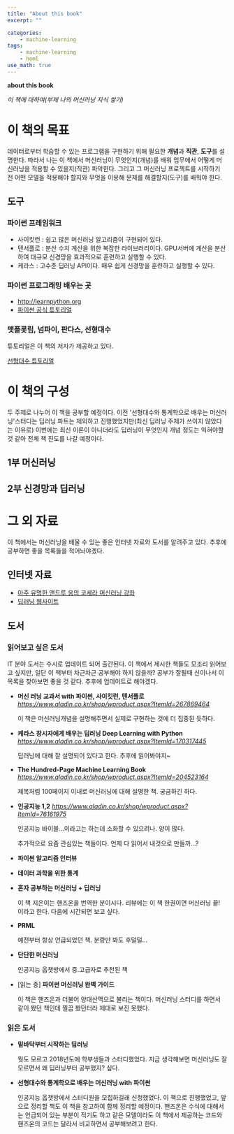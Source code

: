 ```yaml
---
title: "About this book"
excerpt: ""

categories:
    - machine-learning
tags:
    - machine-learning
    - homl
use_math: true
---
```


**about this book**

_이 책에 대하여(부제 나의 머신러닝 지식 쌓기)_


# **이 책의 목표**

데이터로부터 학습할 수 있는 프로그램을 구현하기 위해 필요한 **개념**과 **직관**, **도구**를 설명한다. 따라서 나는 이 책에서 머신러닝이 무엇인지(개념)를 배워 업무에서 어떻게 머신러닝을 적용할 수 있을지(직관) 파악한다. 그리고 그 머신러닝 프로젝트를 시작하기 전 어떤 모델을 적용해야 할지와 무엇을 이용해 문제를 해결할지(도구)를 배워야 한다.

## **도구**

### **파이썬 프레임워크**
- 사이킷런 : 쉽고 많은 머신러닝 알고리즘이 구현되어 있다.
- 텐서플로 : 분산 수치 계산을 위한 복잡한 라이브러리이다. GPU서버에 계산을 분산하여 대규모 신경망을 효과적으로 훈련하고 실행할 수 있다.
- 케라스 : 고수준 딥러닝 API이다. 매우 쉽게 신경망을 훈련하고 실행할 수 있다.

### **파이썬 프로그래밍 배우는 곳**
- http://learnpython.org
- [파이썬 공식 튜토리얼](http://docs.python.org/ko/3/tutorial)

### **맷플롯립, 넘파이, 판다스, 선형대수**
튜토리얼은 이 책의 저자가 제공하고 있다.

[선형대수 튜토리얼](https://github.com/ageron/handson-ml/blob/master/math_linear_algebra.ipynb)


# **이 책의 구성**

두 주제로 나누어 이 책을 공부할 예정이다. 이전 '선형대수와 통계학으로 배우는 머신러닝'스터디는 딥러닝 파트는 제외하고 진행했었지만(최신 딥러닝 주제가 쓰이지 않았다는 이유로) 이번에는 최신 이론이 아니더라도 딥러닝이 무엇인지 개념 정도는 익혀야할 것 같아 전체 책 진도를 나갈 예정이다.

## **1부 머신러닝**

## **2부 신경망과 딥러닝**

# **그 외 자료**

이 책에서는 머신러닝을 배울 수 있는 좋은 인터넷 자료와 도서를 알려주고 있다. 추후에 공부하면 좋을 목록들을 적어놔야겠다.

## **인터넷 자료**

- [아주 유명한 앤드루 응의 코세라 머신러닝 강좌](https://www.coursera.org/learn/machine-learning)
- [딥러닝 웹사이트](https://deeplearning.net)

## **도서**

### **읽어보고 싶은 도서**

IT 분야 도서는 수시로 업데이트 되어 출간된다. 이 책에서 제시한 책들도 모조리 읽어보고 싶지만, 일단 이 책부터 차근차근 공부해야 하지 않을까? 공부가 잘될때 신이나서 이 목록을 찾아보면 좋을 것 같다. 추후에 업데이트로 해야겠다.

- **머신 러닝 교과서 with 파이썬, 사이킷런, 텐서플로** _https://www.aladin.co.kr/shop/wproduct.aspx?ItemId=267869464_

  이 책은 머신러닝개념을 설명해주면서 실제로 구현하는 것에 더 집중된 듯하다. 

- **케라스 창시자에게 배우는 딥러닝 Deep Learning with Python** _https://www.aladin.co.kr/shop/wproduct.aspx?ItemId=170317445_

  딥러닝에 대해 잘 설명되어 있다고 한다. 추후에 읽어봐야지~

- **The Hundred-Page Machine Learning Book** _https://www.aladin.co.kr/shop/wproduct.aspx?ItemId=204523164_

  제목처럼 100페이지 이내로 머신러닝에 대해 설명한 책. 궁금하긴 하다.

- **인공지능 1,2** _https://www.aladin.co.kr/shop/wproduct.aspx?ItemId=76161975_

  인공지능 바이블...이라고는 하는데 소화할 수 있으려나. 양이 많다.

  추가적으로 요즘 관심있는 책들이다. 언제 다 읽어서 내것으로 만들까...?

- **파이썬 알고리즘 인터뷰**
- **데이터 과학을 위한 통계**
- **혼자 공부하는 머신러닝 + 딥러닝**

  이 책 지은이는 핸즈온을 번역한 분이시다. 리뷰에는 이 책 한권이면 머신러닝 끝! 이라고 한다. 다음에 시간되면 보고 싶다.

- **PRML**

  예전부터 항상 언급되었던 책. 분량만 봐도 후덜덜...

- **단단한 머신러닝**

  인공지능 옵챗방에서 중.고급자로 추천된 책

- [읽는 중] **파이썬 머신러닝 완벽 가이드**

  이 책은 핸즈온과 더불어 양대산맥으로 불리는 책이다. 머신러닝 스터디를 하면서 같이 봤던 책인데 찔끔 봤던터라 제대로 보진 못했다.


### **읽은 도서**

- **밑바닥부터 시작하는 딥러닝**

  뭣도 모르고 2018년도에 학부생들과 스터디했었다. 지금 생각해보면 머신러닝도 잘 모르면서 왜 딥러닝부터 공부했지? 싶다.

- **선형대수와 통계학으로 배우는 머신러닝 with 파이썬**

  인공지능 옵챗방에서 스터디원을 모집하길래 신청했었다. 이 책으로 진행했었고, 앞으로 정리할 책도 이 책을 참고하여 함께 정리할 예정이다. 핸즈온은 수식에 대해서는 언급되어 있는 부분이 적기도 하고 같은 모델이라도 이 책에서 제공하는 코드와 핸즈온의 코드는 달라서 비교하면서 공부해보려고 한다.
